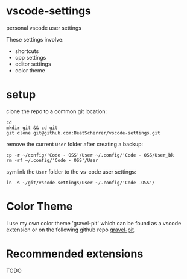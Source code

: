 # vscode-settings
personal vscode user settings

These settings involve:
 - shortcuts
 - cpp settings
 - editor settings
 - color theme

# setup

clone the repo to a common git location:
```
cd
mkdir git && cd git
git clone git@github.com:BeatScherrer/vscode-settings.git
```
remove the current `User` folder after creating a backup:
```
cp -r ~/config/'Code - OSS'/User ~/.config/'Code - OSS/User_bk
rm -rf ~/.config/'Code - OSS'/User
```
symlink the `User` folder to the vs-code user settings:
```
ln -s ~/git/vscode-settings/User ~/.config/'Code -OSS'/
```

# Color Theme
I use my own color theme 'gravel-pit' which can be found as a vscode extension or on the following github repo [gravel-pit](git@github.com:BeatScherrer/gravel-pit.git).


# Recommended extensions
TODO
